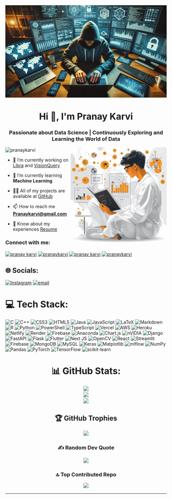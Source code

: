 <img src="https://github.com/Pranaykarvi/Pranaykarvi/blob/main/9d872ddd-7add-4fcf-afbf-3c079ceb8b6a.webp" width="800" />
<h1 align="center">Hi 👋, I'm Pranay Karvi</h1>
<h3 align="center">Passionate about Data Science | Continuously Exploring and Learning the World of Data</h3>
<img align="right" alt ="coding" width="300" src="https://github.com/Pranaykarvi/Pranaykarvi/blob/main/data-scientist-bioinformatics-specialist-it-illustrated-flat-minimal-design_987764-252730.jpg"
<p align="left"> <img src="https://komarev.com/ghpvc/?username=pranaykarvi&label=Profile%20views&color=0e75b6&style=flat" alt="pranaykarvi" /> </p>

- 🔭 I’m currently working on [Libra](https://github.com/Pranaykarvi/Libra) and [VisionQuery](https://github.com/Pranaykarvi/VisionQuery)

- 🌱 I’m currently learning **Machine Learning**

- 👨‍💻 All of my projects are available at [GitHub](https://github.com/Pranaykarvi?tab=repositories)

- 📫 How to reach me **Pranaykarvi@gmail.com**

- 📄 Know about my experiences [Resume](https://drive.google.com/file/d/1_wtrUZT2k3XQlzOn2eKMkDoNoQis-LJJ/view?usp=sharing)
<h3 align="left">Connect with me:</h3>
<p align="left">
<a href="https://www.linkedin.com/in/pranay-karvi-b5895a288/" target="blank"><img align="center" src="https://raw.githubusercontent.com/rahuldkjain/github-profile-readme-generator/master/src/images/icons/Social/linked-in-alt.svg" alt="pranay karvi" height="30" width="40" /></a>
<a href="https://kaggle.com/pranaykarvi" target="blank"><img align="center" src="https://raw.githubusercontent.com/rahuldkjain/github-profile-readme-generator/master/src/images/icons/Social/kaggle.svg" alt="pranaykarvi" height="30" width="40" /></a>
<a href="https://www.hackerrank.com/profile/pranaykarvi" target="blank"><img align="center" src="https://raw.githubusercontent.com/rahuldkjain/github-profile-readme-generator/master/src/images/icons/Social/hackerrank.svg" alt="pranay karvi" height="30" width="40" /></a>
<a href="https://www.leetcode.com/pranaykarvi" target="blank"><img align="center" src="https://raw.githubusercontent.com/rahuldkjain/github-profile-readme-generator/master/src/images/icons/Social/leet-code.svg" alt="pranaykarvi" height="30" width="40" /></a>
</p>



## 🌐 Socials:
[![Instagram](https://img.shields.io/badge/Instagram-%23E4405F.svg?logo=Instagram&logoColor=white)](https://instagram.com/karvi.pranay)  [![email](https://img.shields.io/badge/Email-D14836?logo=gmail&logoColor=white)](mailto:Pranaykarvi@gmail.com) 

# 💻 Tech Stack:
![C](https://img.shields.io/badge/c-%2300599C.svg?style=for-the-badge&logo=c&logoColor=white) ![C++](https://img.shields.io/badge/c++-%2300599C.svg?style=for-the-badge&logo=c%2B%2B&logoColor=white) ![CSS3](https://img.shields.io/badge/css3-%231572B6.svg?style=for-the-badge&logo=css3&logoColor=white) ![HTML5](https://img.shields.io/badge/html5-%23E34F26.svg?style=for-the-badge&logo=html5&logoColor=white) ![Java](https://img.shields.io/badge/java-%23ED8B00.svg?style=for-the-badge&logo=openjdk&logoColor=white) ![JavaScript](https://img.shields.io/badge/javascript-%23323330.svg?style=for-the-badge&logo=javascript&logoColor=%23F7DF1E) ![LaTeX](https://img.shields.io/badge/latex-%23008080.svg?style=for-the-badge&logo=latex&logoColor=white) ![Markdown](https://img.shields.io/badge/markdown-%23000000.svg?style=for-the-badge&logo=markdown&logoColor=white) ![R](https://img.shields.io/badge/r-%23276DC3.svg?style=for-the-badge&logo=r&logoColor=white) ![Python](https://img.shields.io/badge/python-3670A0?style=for-the-badge&logo=python&logoColor=ffdd54) ![PowerShell](https://img.shields.io/badge/PowerShell-%235391FE.svg?style=for-the-badge&logo=powershell&logoColor=white) ![TypeScript](https://img.shields.io/badge/typescript-%23007ACC.svg?style=for-the-badge&logo=typescript&logoColor=white) ![Vercel](https://img.shields.io/badge/vercel-%23000000.svg?style=for-the-badge&logo=vercel&logoColor=white) ![AWS](https://img.shields.io/badge/AWS-%23FF9900.svg?style=for-the-badge&logo=amazon-aws&logoColor=white) ![Heroku](https://img.shields.io/badge/heroku-%23430098.svg?style=for-the-badge&logo=heroku&logoColor=white) ![Netlify](https://img.shields.io/badge/netlify-%23000000.svg?style=for-the-badge&logo=netlify&logoColor=#00C7B7) ![Render](https://img.shields.io/badge/Render-%46E3B7.svg?style=for-the-badge&logo=render&logoColor=white) ![Firebase](https://img.shields.io/badge/firebase-%23039BE5.svg?style=for-the-badge&logo=firebase) ![Anaconda](https://img.shields.io/badge/Anaconda-%2344A833.svg?style=for-the-badge&logo=anaconda&logoColor=white) ![Chart.js](https://img.shields.io/badge/chart.js-F5788D.svg?style=for-the-badge&logo=chart.js&logoColor=white) ![nVIDIA](https://img.shields.io/badge/cuda-000000.svg?style=for-the-badge&logo=nVIDIA&logoColor=green) ![Django](https://img.shields.io/badge/django-%23092E20.svg?style=for-the-badge&logo=django&logoColor=white) ![FastAPI](https://img.shields.io/badge/FastAPI-005571?style=for-the-badge&logo=fastapi) ![Flask](https://img.shields.io/badge/flask-%23000.svg?style=for-the-badge&logo=flask&logoColor=white) ![Flutter](https://img.shields.io/badge/Flutter-%2302569B.svg?style=for-the-badge&logo=Flutter&logoColor=white) ![Next JS](https://img.shields.io/badge/Next-black?style=for-the-badge&logo=next.js&logoColor=white) ![OpenCV](https://img.shields.io/badge/opencv-%23white.svg?style=for-the-badge&logo=opencv&logoColor=white) ![React](https://img.shields.io/badge/react-%2320232a.svg?style=for-the-badge&logo=react&logoColor=%2361DAFB) ![Streamlit](https://img.shields.io/badge/Streamlit-%23FE4B4B.svg?style=for-the-badge&logo=streamlit&logoColor=white) ![Firebase](https://img.shields.io/badge/firebase-a08021?style=for-the-badge&logo=firebase&logoColor=ffcd34) ![MongoDB](https://img.shields.io/badge/MongoDB-%234ea94b.svg?style=for-the-badge&logo=mongodb&logoColor=white) ![MySQL](https://img.shields.io/badge/mysql-4479A1.svg?style=for-the-badge&logo=mysql&logoColor=white) ![Keras](https://img.shields.io/badge/Keras-%23D00000.svg?style=for-the-badge&logo=Keras&logoColor=white) ![Matplotlib](https://img.shields.io/badge/Matplotlib-%23ffffff.svg?style=for-the-badge&logo=Matplotlib&logoColor=black) ![mlflow](https://img.shields.io/badge/mlflow-%23d9ead3.svg?style=for-the-badge&logo=numpy&logoColor=blue) ![NumPy](https://img.shields.io/badge/numpy-%23013243.svg?style=for-the-badge&logo=numpy&logoColor=white) ![Pandas](https://img.shields.io/badge/pandas-%23150458.svg?style=for-the-badge&logo=pandas&logoColor=white) ![PyTorch](https://img.shields.io/badge/PyTorch-%23EE4C2C.svg?style=for-the-badge&logo=PyTorch&logoColor=white) ![TensorFlow](https://img.shields.io/badge/TensorFlow-%23FF6F00.svg?style=for-the-badge&logo=TensorFlow&logoColor=white) ![scikit-learn](https://img.shields.io/badge/scikit--learn-%23F7931E.svg?style=for-the-badge&logo=scikit-learn&logoColor=white)


<div align="center">

# 📊 GitHub Stats:
<img src="https://github-readme-stats.vercel.app/api?username=pranaykarvi&theme=dark&hide_border=false&include_all_commits=true&count_private=true" />
<br/>
<img src="https://nirzak-streak-stats.vercel.app/?user=pranaykarvi&theme=dark&hide_border=false" />
<br/>
<img src="https://github-readme-stats.vercel.app/api/top-langs/?username=pranaykarvi&theme=dark&hide_border=false&include_all_commits=true&count_private=true&layout=compact" />

## 🏆 GitHub Trophies
<img src="https://github-profile-trophy.vercel.app/?username=pranaykarvi&theme=radical&no-frame=false&no-bg=true&margin-w=4" />

### ✍️ Random Dev Quote
<img src="https://quotes-github-readme.vercel.app/api?type=horizontal&theme=radical" />

### 🔝 Top Contributed Repo
<img src="https://github-contributor-stats.vercel.app/api?username=pranaykarvi&limit=5&theme=dark&combine_all_yearly_contributions=true" />

---

</div>





